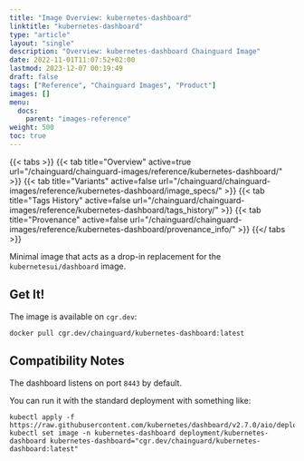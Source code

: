 ```yaml
---
title: "Image Overview: kubernetes-dashboard"
linktitle: "kubernetes-dashboard"
type: "article"
layout: "single"
description: "Overview: kubernetes-dashboard Chainguard Image"
date: 2022-11-01T11:07:52+02:00
lastmod: 2023-12-07 00:19:49
draft: false
tags: ["Reference", "Chainguard Images", "Product"]
images: []
menu: 
  docs: 
    parent: "images-reference"
weight: 500
toc: true
---
```


{{< tabs >}}
{{< tab title="Overview" active=true url="/chainguard/chainguard-images/reference/kubernetes-dashboard/" >}}
{{< tab title="Variants" active=false url="/chainguard/chainguard-images/reference/kubernetes-dashboard/image_specs/" >}}
{{< tab title="Tags History" active=false url="/chainguard/chainguard-images/reference/kubernetes-dashboard/tags_history/" >}}
{{< tab title="Provenance" active=false url="/chainguard/chainguard-images/reference/kubernetes-dashboard/provenance_info/" >}}
{{</ tabs >}}



<!--overview:start-->
Minimal image that acts as a drop-in replacement for the `kubernetesui/dashboard` image.
<!--overview:end-->

<!--getting:start-->
## Get It!
The image is available on `cgr.dev`:

```
docker pull cgr.dev/chainguard/kubernetes-dashboard:latest
```
<!--getting:end-->

<!--compatibility:start-->
## Compatibility Notes

The dashboard listens on port `8443` by default.
<!--compatibility:end-->

<!--body:start-->
You can run it with the standard deployment with something like:

```
kubectl apply -f https://raw.githubusercontent.com/kubernetes/dashboard/v2.7.0/aio/deploy/recommended.yaml
kubectl set image -n kubernetes-dashboard deployment/kubernetes-dashboard kubernetes-dashboard="cgr.dev/chainguard/kubernetes-dashboard:latest"
```
<!--body:end-->

